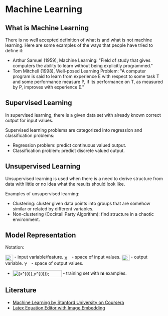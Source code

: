 # Machine Learning

## What is Machine Learning

There is no well accepted definition of what is and what is not machine learning. Here are some examples of the ways that people have tried to define it:

* Arthur Samuel (1959), Machine Learning: "Field of study that gives computers the ability to learn without being explicitly programmed."
* Tom Mitchell (1998), Well-posed Learning Problem: "A computer program is said to learn from experience E with respect to some task T and some performance measure P, if its performance on T, as measured by P, improves with experience E."

## Supervised Learning

In supervised learning, there is a given data set with already known correct output for input values.

Supervised learning problems are categorized into regression and classification problems:

* Regression problem: predict continuous valued output.
* Classification problem: predict discrete valued output.

## Unsupervised Learning

Unsupervised learning is used when there is a need to derive structure from data with little or no idea what the results should look like.

Examples of unsupervised learning:

* Clustering: cluster given data points into groups that are somehow similar or related by different variables.
* Non-clustering (Cocktail Party Algorithm): find structure in a chaotic environment.

## Model Representation

Notation:

<img src="http://www.sciweavers.org/tex2img.php?eq=%20x%5E%7B%28i%29%7D%20&bc=White&fc=Black&im=png&fs=12&ff=modern&edit=0" align="center" border="0" alt="x^{(i)}" width="25" height="18" /> - input variable/feature.
<img src="http://www.sciweavers.org/tex2img.php?eq=X&bc=White&fc=Black&im=png&fs=12&ff=modern&edit=0" align="center" border="0" alt="X" width="19" height="14" /> - space of input values.
<img src="http://www.sciweavers.org/tex2img.php?eq=%20y%5E%7B%28i%29%7D%20&bc=White&fc=Black&im=png&fs=12&ff=modern&edit=0" align="center" border="0" alt="y^{(i)}" width="25" height="18" /> - output variable.
<img src="http://www.sciweavers.org/tex2img.php?eq=Y&bc=White&fc=Black&im=png&fs=12&ff=modern&edit=0" align="center" border="0" alt="Y" width="19" height="14" /> - space of output values.
* <img src="http://www.sciweavers.org/tex2img.php?eq=%28x%5E%7B%28i%29%7D%2Cy%5E%7B%28i%29%7D%29%3B%20i%3D1%2C...%2Cm&bc=White&fc=Black&im=png&fs=12&ff=modern&edit=0" align="center" border="0" alt="(x^{(i)},y^{(i)}); i=1,...,m" width="156" height="22" /> - training set with **m** examples.

## Literature

* [Machine Learning by Stanford University on Coursera](https://www.coursera.org/learn/machine-learning)
* [Latex Equation Editor with Image Embedding](http://www.sciweavers.org/free-online-latex-equation-editor)